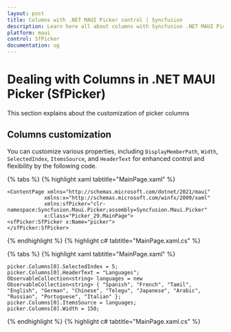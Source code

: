 ```yaml
---
layout: post
title: Columns with .NET MAUI Picker control | Syncfusion
description: Learn here all about columns with Syncfusion .NET MAUI Picker (SfPicker) control.
platform: maui
control: SfPicker
documentation: ug
---
```


# Dealing with Columns in .NET MAUI Picker (SfPicker)

This section explains about the customization of picker columns

## Columns customization 

You can customize various properties, including `DisplayMemberPath`, `Width`, `SelectedIndex`, `ItemsSource`, and `HeaderText` for enhanced control and flexibility by the following code.

{% tabs %}
{% highlight xaml tabtitle="MainPage.xaml" %}

<?xml version="1.0" encoding="utf-8" ?>
    <ContentPage xmlns="http://schemas.microsoft.com/dotnet/2021/maui"
                xmlns:x="http://schemas.microsoft.com/winfx/2009/xaml"
                xmlns:sfPicker="clr-namespace:Syncfusion.Maui.Picker;assembly=Syncfusion.Maui.Picker"
                x:Class="Picker_29.MainPage">
    <sfPicker:SfPicker x:Name="picker">
    </sfPicker:SfPicker>
</ContentPage>
{% endhighlight %}
{% highlight c# tabtitle="MainPage.xaml.cs" %}

{% tabs %}
{% highlight xaml tabtitle="MainPage.xaml" %}

    picker.Columns[0].SelectedIndex = 5;
    picker.Columns[0].HeaderText = "Languages";
    ObservableCollection<string> languages = new ObservableCollection<string> { "Spanish", "French", "Tamil", "English", "German", "Chinese", "Telegu", "Japanese", "Arabic", "Russian", "Portuguese", "Italian" };
    picker.Columns[0].ItemsSource = languages;
    picker.Columns[0].Width = 150;
{% endhighlight %}
{% highlight c# tabtitle="MainPage.xaml.cs" %}

